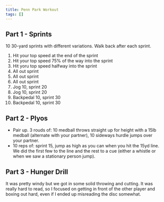 ```yaml
---
title: Penn Park Workout
tags: []
---
```


## Part 1 - Sprints

10 30-yard sprints with different variations. Walk back after each sprint.

1. Hit your top speed at the end of the sprint
1. Hit your top speed 75% of the way into the sprint
1. Hit yoru top speed halfway into the sprint
1. All out sprint
1. All out sprint
1. All out sprint
1. Jog 10, sprint 20
1. Jog 10, sprint 20
1. Backpedal 10, sprint 30
1. Backpedal 10, sprint 30

## Part 2 - Plyos

- Pair up. 3 rouds of: 10 medball throws straight up for height with a 15lb medball (alternate with your partner), 10 sideways hurdle jumps over your partner.
- 10 reps of: sprint 15, jump as high as you can when you hit the 15yd line. We did the first few to the line and the rest to a cue (either a whistle or when we saw a stationary person jump).

## Part 3 - Hunger Drill

It was pretty windy but we got in some solid throwing and cutting. It was really hard to read, so I focused on getting in front of the other player and boxing out hard, even if I ended up misreading the disc somewhat. 

